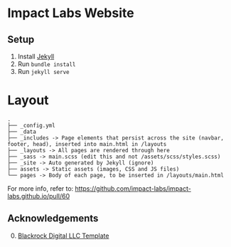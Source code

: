 # Impact Labs Website

## Setup

1.  Install [Jekyll](https://jekyllrb.com/docs/installation/)
2.  Run `bundle install`
3.  Run `jekyll serve`

# Layout
```
.
├── _config.yml
├── _data
├── _includes -> Page elements that persist across the site (navbar, footer, head), inserted into main.html in /layouts
├── _layouts -> All pages are rendered through here
├── _sass -> main.scss (edit this and not /assets/scss/styles.scss)
├── _site -> Auto generated by Jekyll (ignore)
├── assets -> Static assets (images, CSS and JS files)
└── pages -> Body of each page, to be inserted in /layouts/main.html
```

For more info, refer to: https://github.com/impact-labs/impact-labs.github.io/pull/60

## Acknowledgements

0.  [Blackrock Digital LLC Template](https://github.com/BlackrockDigital/startbootstrap-scrolling-nav/blob/gh-pages/LICENSE)
